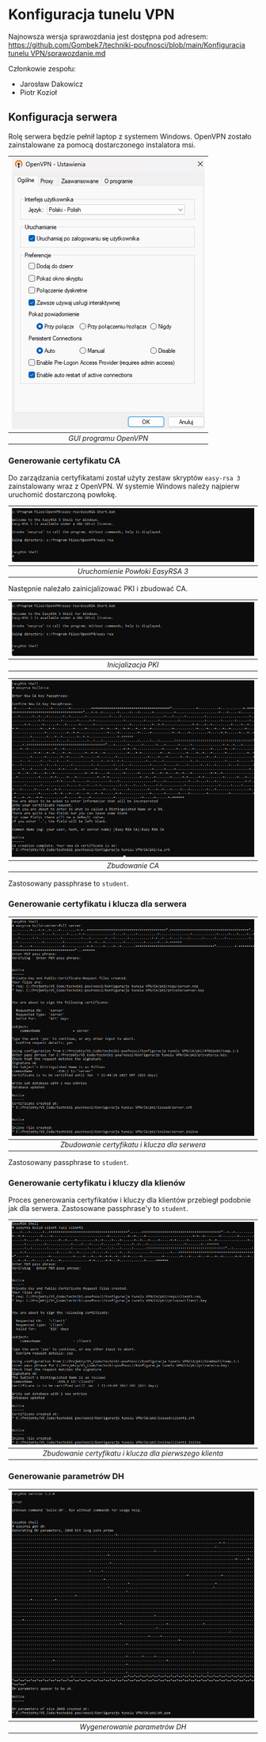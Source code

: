 # Konfiguracja tunelu VPN
Najnowsza wersja sprawozdania jest dostępna pod adresem: [https://github.com/Gombek7/techniki-poufnosci/blob/main/Konfiguracja tunelu VPN/sprawozdanie.md](https://github.com/Gombek7/techniki-poufnosci/blob/main/Konfiguracja%20tunelu%20VPN/sprawozdanie.md)

Członkowie zespołu:
- Jarosław Dakowicz
- Piotr Kozioł

## Konfiguracja serwera

Rolę serwera będzie pełnił laptop z systemem Windows. OpenVPN zostało zainstalowane za pomocą dostarczonego instalatora msi.


| ![GUI](img/gui.png) | 
|:--:| 
| *GUI programu OpenVPN* |


### Generowanie certyfikatu CA

Do zarządzania certyfikatami został użyty zestaw skryptów `easy-rsa 3` zainstalowany wraz z OpenVPN. W systemie Windows należy najpierw uruchomić dostarczoną powłokę.

| ![shell](img/shell.png) | 
|:--:| 
| *Uruchomienie Powłoki EasyRSA 3* |

Następnie należało zainicjalizować PKI i zbudować CA.

| ![pki-init](img/shell.png) | 
|:--:| 
| *Inicjalizacja PKI* |

| ![pki-init](img/build-ca.png) | 
|:--:| 
| *Zbudowanie CA* |

Zastosowany passphrase to `student`.

### Generowanie certyfikatu i klucza dla serwera

| ![build-server](img/build-server.png) | 
|:--:| 
| *Zbudowanie certyfikatu i klucza dla serwera* |

Zastosowany passphrase to `student`.

### Generowanie certyfikatu i kluczy dla klienów

Proces generowania certyfikatów i kluczy dla klientów przebiegł podobnie jak dla serwera. Zastosowane passphrase'y to `student`.

| ![build-client1](img/build-client1.png) | 
|:--:| 
| *Zbudowanie certyfikatu i klucza dla pierwszego klienta* |


### Generowanie parametrów DH

| ![dh-gen](img/dh-gen.png) | 
|:--:| 
| *Wygenerowanie parametrów DH* |